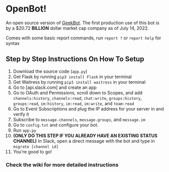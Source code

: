 # OpenBot!
An open source version of [GeekBot](https://geekbot.com/). 
The first production use of this bot is by a $20.72 **BILLION** dollar market cap company as of July 14, 2022. 

Comes with some basic report commands, run `report ?` or `report help` for syntax

## Step by Step Instructions On How To Setup
1. Download the source code (`app.py`)
2. Get Flask by running `pip3 install Flask` in your terminal
3. Get Waitress by running `pip3 install waitress` in your terminal
4. Go to [api.slack.com] and create an app
5. Go to OAuth and Permissions, scroll down to Scopes, and add `channels:history`, `channels:read`, `chat:write`, `groups:history`, `groups:read`, `im:history`, `im:read`, `im:write`, and `team:read`
6. Go to Event Subscriptions and plug the IP address for your server in and verify it
7. Subscribe to `message.channels`, `message.groups`, and `message.im`
8. Go to `config.txt` and configure your bot.
9. Run `app.py`
10. **(ONLY DO THIS STEP IF YOU ALREADY HAVE AN EXISTING STATUS CHANNEL)** In Slack, open a direct message with the bot and type in `migrate [channel id]`
11. You're good to go!

### Check the wiki for more detailed instructions
